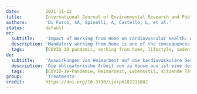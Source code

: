 ```yaml
---
date:          2021-11-12
title:         International Journal of Environmental Research and Public Health
authors:       'Di Fusco, SA, Spinelli, A, Castello, L, et al.'
status:        default
en:
  subtitle:    'Impact of Working from Home on Cardiovascular Health: An Emerging Issue with the COVID-19 Pandemic'
  description: 'Mandatory working from home is one of the consequences of the COVID-19 pandemic for a large number of workers. Transition to working from home may significantly impact lifestyle, psychosocial status, and the overall health of workers. This review summarizes available data about the effects of lockdown measures, particularly working from home, on cardiovascular risk factors including sedentary lifestyle, unhealthy diet pattern, psychological distress, smoking, alcohol misuse, and cardiometabolic parameters. Finally, we suggest countermeasures that can attenuate the negative health impact of working from home. Indeed, timely and tailored interventions implemented by companies in cooperation with the health care system could allow workers to benefit more from some of the advantages associated with working from home.'
  tags:        [COVID-19 pandemic, working from home, lifestyle, sedentary behavior, physical activity, diet pattern, cardiovascular disease]
de:
  subtitle:    'Auswirkungen von Heimarbeit auf die kardiovaskuläre Gesundheit: Ein neues Problem im Zusammenhang mit der COVID-19-Pandemie'
  description: 'Die obligatorische Arbeit von zu Hause aus ist eine der Folgen der COVID-19-Pandemie für eine große Zahl von Arbeitnehmern. Der Übergang zur Arbeit von zu Hause aus kann den Lebensstil, den psychosozialen Status und die allgemeine Gesundheit der Arbeitnehmer erheblich beeinflussen. Diese Übersicht fasst die verfügbaren Daten über die Auswirkungen von Schließungsmaßnahmen, insbesondere der Heimarbeit, auf kardiovaskuläre Risikofaktoren wie Bewegungsmangel, ungesunde Ernährung, psychische Belastung, Rauchen, Alkoholmissbrauch und kardiometabolische Parameter zusammen. Schließlich schlagen wir Gegenmaßnahmen vor, die die negativen gesundheitlichen Auswirkungen der Heimarbeit abschwächen können. Rechtzeitige und maßgeschneiderte Maßnahmen, die von den Unternehmen in Zusammenarbeit mit dem Gesundheitssystem durchgeführt werden, könnten es den Arbeitnehmern ermöglichen, einige der mit der Heimarbeit verbundenen Vorteile stärker zu nutzen.' 
  tags:        [COVID-19-Pandemie, Heimarbeit, Lebensstil, sitzende Tätigkeit, Ernährungsmuster, Herz-Kreislauf-Erkrankungen, Körperliche Aktivität]
group:         'Treatments'
credit:        https://doi.org/10.3390/ijerph182211882
---
```

